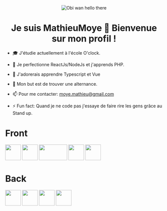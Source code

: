 <div align="center">
  <img src='https://i.pinimg.com/originals/01/ec/5c/01ec5c37f26599b290176e884962c7d1.gif' alt='Obi wan hello there' />

<h1>Je suis MathieuMoye 👋 Bienvenue sur mon profil !</h1>
</div>



<div>

  
- 🎓 J'étudie actuellement à l'école O'clock.
  
- 🌱 Je perfectionne ReactJs/NodeJs et j'apprends PHP.
  
- 💪 J'adorerais apprendre Typescript et Vue
  
- 🎯 Mon but est de trouver une alternance.
  
- 📫 Pour me contacter: moye.mathieu@gmail.com
  
- ⚡ Fun fact: Quand je ne code pas j'essaye de faire rire les gens grâce au Stand up.
</div>

<h1>Front</h1>

<img src="https://user-images.githubusercontent.com/115977341/213268740-f35ac3ec-1b9c-4453-b9db-9afb5fa217e2.png" width="50px" height="50px"> <img src="https://cdn-icons-png.flaticon.com/512/1126/1126012.png" width="50px" height="50px"> <img src="https://creazilla-store.fra1.digitaloceanspaces.com/icons/3254272/react-router-icon-md.png" width="90px" height="50px"> <img src="https://creazilla-store.fra1.digitaloceanspaces.com/icons/3254287/redux-icon-md.png" width="50px" height="50px"> <img src="https://user-images.githubusercontent.com/115977341/215279608-a7cf27aa-53d7-4159-8198-c592cf006e9a.png" width="50px" height="50px"> 

<h1>Back</h1>

 <img src="https://user-images.githubusercontent.com/115977341/213268794-13c5eba2-47b4-4e6b-bd35-e680dc25d850.png" width="50px" height="50px"> <img src="https://user-images.githubusercontent.com/115977341/213268782-c620c3a9-f321-4e08-90bd-d545336be168.png" width="50px" height="50px">  <img src="https://user-images.githubusercontent.com/115977341/213268807-b2716f0c-9999-4c56-ba22-5ea47c66f013.png" width="50px" height="50px"> <img src="https://camo.githubusercontent.com/e3da04972404cf681ab3f9512f69c72d1c20b4cabbc4b9e181c8d6f1718bf13f/68747470733a2f2f73657175656c697a652e6f72672f696d672f6c6f676f2e737667" width="50px" height="50px">

	
